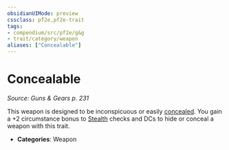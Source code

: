 ```yaml
---
obsidianUIMode: preview
cssclass: pf2e,pf2e-trait
tags:
- compendium/src/pf2e/g&g
- trait/category/weapon
aliases: ["Concealable"]
---
```

# Concealable  
*Source: Guns & Gears p. 231*  

This weapon is designed to be inconspicuous or easily [concealed](../conditions.md#Concealed). You gain a +2 circumstance bonus to [Stealth](../../compendium/skills.md#Stealth) checks and DCs to hide or conceal a weapon with this trait.

- **Categories**: Weapon
